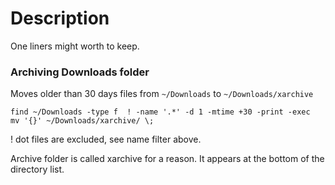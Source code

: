 # Description

One liners might worth to keep.


### Archiving Downloads folder

Moves older than 30 days files from `~/Downloads` to `~/Downloads/xarchive`


```shell
find ~/Downloads -type f  ! -name '.*' -d 1 -mtime +30 -print -exec  mv '{}' ~/Downloads/xarchive/ \;
```
! dot files are excluded, see name filter above.

Archive folder is called xarchive for a reason. It appears at the bottom of the directory list.
